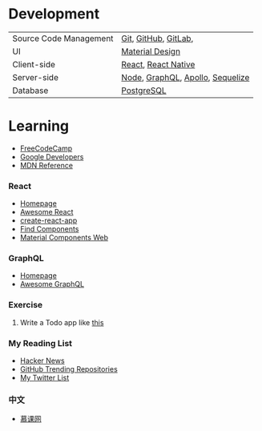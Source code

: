 # Development

|                        |                              |
|------------------------|------------------------------|
| Source Code Management | [Git](https://git-scm.com/), [GitHub](https://github.com/), [GitLab](https://gitlab.com/),
| UI                     | [Material Design](https://www.google.com/design/spec/material-design/introduction.html)
| Client-side            | [React](https://facebook.github.io/react/), [React Native](https://facebook.github.io/react-native/)
| Server-side            | [Node](https://nodejs.org/en), [GraphQL](http://graphql.org/), [Apollo](http://dev.apollodata.com/tools/), [Sequelize](http://docs.sequelizejs.com/)
| Database               | [PostgreSQL](https://www.postgresql.org/)

# Learning

- [FreeCodeCamp](http://www.freecodecamp.com/)
- [Google Developers](https://developers.google.com/web/)
- [MDN Reference](https://developer.mozilla.org/en-US/docs/Web/Reference)

### React

- [Homepage](https://facebook.github.io/react/)
- [Awesome React](https://github.com/enaqx/awesome-react)
- [create-react-app](https://github.com/facebookincubator/create-react-app)
- [Find Components](https://devarchy.com/react)
- [Material Components Web](https://react-mdc.github.io/#/)

### GraphQL

- [Homepage](http://graphql.org/)
- [Awesome GraphQL](https://github.com/chentsulin/awesome-graphql)

### Exercise

1. Write a Todo app like [this](http://todomvc.com/examples/react)

### My Reading List

- [Hacker News](https://news.ycombinator.com/news)
- [GitHub Trending Repositories](https://github.com/trending)
- [My Twitter List](https://twitter.com/gutenye/lists/dev/)

### 中文

- [慕课网](http://www.imooc.com/)
